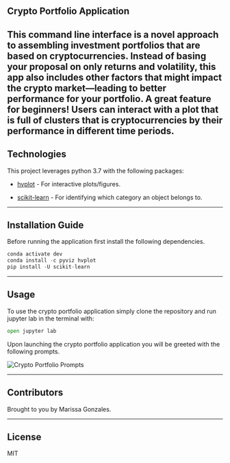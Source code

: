 ## Crypto Portfolio Application

This command line interface is a novel approach to assembling investment portfolios that are based on cryptocurrencies. Instead of basing your proposal on only returns and volatility, this app also includes other factors that might impact the crypto market—leading to better performance for your portfolio. A great feature for beginners! Users can interact with a plot that is full of clusters that is cryptocurrencies by their performance in different time periods. 
---

## Technologies

This project leverages python 3.7 with the following packages:

* [hvplot](https://hvplot.holoviz.org) - For interactive plots/figures.

* [scikit-learn](https://scikit-learn.org/stable/) - For identifying which category an object belongs to.
---

## Installation Guide

Before running the application first install the following dependencies.

```python
conda activate dev
conda install -c pyviz hvplot
pip install -U scikit-learn
```

---

## Usage

To use the crypto portfolio application simply clone the repository and run jupyter lab in the terminal
with:
```python
open jupyter lab
```

Upon launching the crypto portfolio application you will be greeted with the following prompts.

![Crypto Portfolio Prompts](Images/crypto_portfolio.png)


---

## Contributors

Brought to you by Marissa Gonzales.

---

## License

MIT



